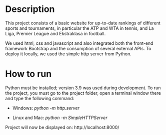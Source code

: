 # Description
This project consists of a basic website for up-to-date rankings of different sports and tournaments, in particular the ATP and WTA in tennis, and La Liga, Premier League and Ekstraklasa in football.

We used html, css and javascript and also integrated both the front-end framework Bootstrap and the consumption of several external APIs. To deploy it locally, we used the simple http server from Python.
# How to run
Python must be installed; version 3.9 was used during development.
To run the project, you must go to the project folder, open a terminal window there and type the following command:
- Windows:
_python -m http.server_

- Linux and Mac:
_python -m SimpleHTTPServer_

Project will now be displayed on: http://localhost:8000/
